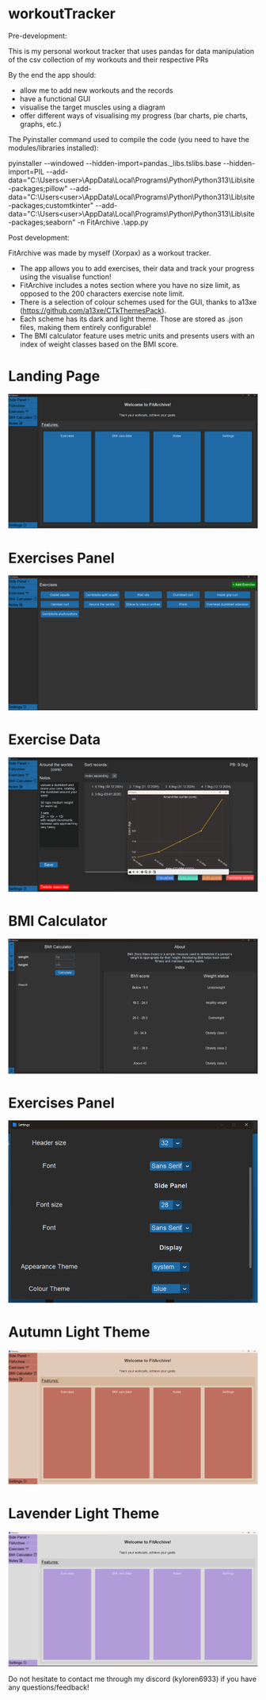 # workoutTracker

Pre-development:

This is my personal workout tracker that uses pandas for data manipulation of the csv collection of my workouts and their respective PRs

By the end the app should:

- allow me to add new workouts and the records
- have a functional GUI
- visualise the target muscles using a diagram
- offer different ways of visualising my progress (bar charts, pie charts, graphs, etc.)

The Pyinstaller command used to compile the code (you need to have the modules/libraries installed):

pyinstaller --windowed --hidden-import=pandas._libs.tslibs.base --hidden-import=PIL --add-data="C:\Users\<user>\AppData\Local\Programs\Python\Python313\Lib\site-packages;pillow" --add-data="C:\Users\<user>\AppData\Local\Programs\Python\Python313\Lib\site-packages;customtkinter" --add-data="C:\Users\<user>\AppData\Local\Programs\Python\Python313\Lib\site-packages;seaborn" -n FitArchive .\app.py


Post development:

FitArchive was made by myself (Xorpax) as a workout tracker.

- The app allows you to add exercises, their data and track your progress using the visualise function!
- FitArchive includes a notes section where you have no size limit, as opposed to the 200 characters exercise note limit.
- There is a selection of colour schemes used for the GUI, thanks to a13xe (https://github.com/a13xe/CTkThemesPack). 
- Each scheme has its dark and light theme. Those are stored as .json files, making them entirely configurable!
- The BMI calculator feature uses metric units and presents users with an index of weight classes based on the BMI score.

# Landing Page
![image](./preview/landing_page.png "Landing Page")
# Exercises Panel
![image](./preview/exercises.png "Exercises Panel")
# Exercise Data
![image](./preview/exercise_data.png "Exercise Data")
# BMI Calculator
![image](./preview/bmi_calculator.png "BMI Calculator")
# Exercises Panel
![image](./preview/settings.png "Settings Panel")
# Autumn Light Theme
![image](./preview/theme_autumn.png "Autumn Light Theme")
# Lavender Light Theme
![image](./preview/theme_lavender.png "Lavender Light Theme")


Do not hesitate to contact me through my discord (kyloren6933) if you have any questions/feedback!